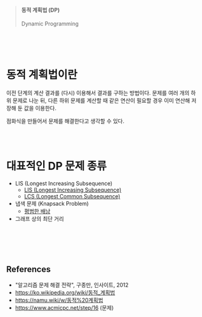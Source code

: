 > #### 동적 계획법 (DP)
> Dynamic Programming

<br><br><br>



# 동적 계획법이란

이전 단계의 계산 결과를 (다시) 이용해서 결과를 구하는 방법이다.
문제를 여러 개의 하위 문제로 나눈 뒤, 다른 하위 문제를 계산할 때 같은 연산이 필요할 경우 이미 연산해 저장해 둔 값을 이용한다.

점화식을 만들어서 문제를 해결한다고 생각할 수 있다.

<br><br>


# 대표적인 DP 문제 종류

* LIS (Longest Increasing Subsequence)
  - <a href="https://www.acmicpc.net/problem/11053">LIS (Longest Increasing Subsequence)</a>
  - <a href="https://www.acmicpc.net/problem/9251">LCS (Longest Common Subsequence)</a>
* 냅색 문제 (Knapsack Problem)
  - <a href="https://www.acmicpc.net/problem/12865">평범한 배낭</a>
* 그래프 상의 최단 거리


<br><br><br><br>

## References
* "알고리즘 문제 해결 전략", 구종만, 인사이트, 2012
* https://ko.wikipedia.org/wiki/동적_계획법
* https://namu.wiki/w/동적%20계획법
* https://www.acmicpc.net/step/16 (문제)
